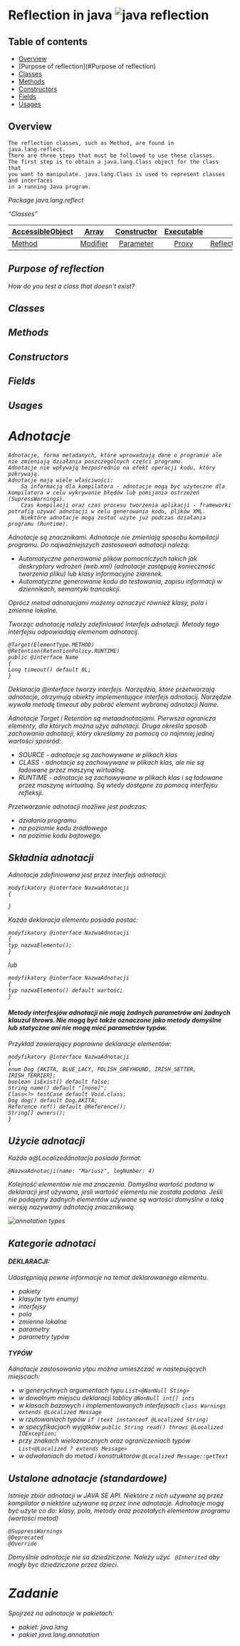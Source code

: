# Reflection in java  ![java reflection](src/main/resources/img.png)

## Table of contents


* [Overview](#overview)
* [Purpose of reflection](#Purpose of reflection)
* [Classes](#classes)
* [Methods](#methods)
* [Constructors](#constructors)
* [Fields](#fields)
* [Usages](#usages)



## Overview
```
The reflection classes, such as Method, are found in java.lang.reflect. 
There are three steps that must be followed to use these classes. 
The first step is to obtain a java.lang.Class object for the class that 
you want to manipulate. java.lang.Class is used to represent classes and interfaces 
in a running Java program.
```
<i>Package java.lang.reflect

<q>Classes

| [AccessibleObject](https://docs.oracle.com/javase/8/docs/api/java/lang/reflect/AccessibleObject.html) |    [Array](https://docs.oracle.com/javase/8/docs/api/java/lang/reflect/Array.html)    | [Constructor](https://docs.oracle.com/javase/8/docs/api/java/lang/reflect/Constructor.html) | [Executable](https://docs.oracle.com/javase/8/docs/api/java/lang/reflect/Executable.html) |[Field](https://docs.oracle.com/javase/8/docs/api/java/lang/reflect/Field.html) |
|-------------------------------------------------------------------------------------------------------|:-------------------------------------------------------------------------------------:|:-------------------------------------------------------------------------------------------:|:-----------------------------------------------------------------------------------------:|--------------------------------------------------------------------------------------------------------:|
| [Method](https://docs.oracle.com/javase/8/docs/api/java/lang/reflect/Method.html)                     | [Modifier](https://docs.oracle.com/javase/8/docs/api/java/lang/reflect/Modifier.html) |   [Parameter](https://docs.oracle.com/javase/8/docs/api/java/lang/reflect/Parameter.html)   |      [Proxy](https://docs.oracle.com/javase/8/docs/api/java/lang/reflect/Proxy.html)      | [ReflectPermission](https://docs.oracle.com/javase/8/docs/api/java/lang/reflect/ReflectPermission.html) |



## Purpose of reflection
How do you test a class that doesn't exist?



## Classes



## Methods




## Constructors




## Fields




## Usages



# Adnotacje
````````
Adnotacje, forma metadanych, które wprowadzają dane o programie ale nie zmieniają działania poszczególnych części programu.
Adnotacje nie wpływają bezpośrednio na efekt operacji kodu, który pokrywają.
Adnotacje mają wiele właściwości:
    Są informacją dla kompilatora - adnotacje mogą być użyteczne dla kompilatora w celu wykrywanie błędów lub pomijania ostrzeżeń (SupressWarnings).
    Czas kompilacji oraz czas procesu tworzenia aplikacji - frameworki potrafią używać adnotacji w celu generowania kodu, plików XML.
    Niektóre adnotacje mogą zostać użyte już podczas działania programu (Runtime).
````````
Adnotacje są znacznikami.
Adnotacje nie zmieniają sposobu kompilacji programu.
Do najważniejszych zastosowań adnotacji należą:
- Automatyczne generowanie plików pomocniczych takich jak deskryptory wdrożeń 
(web.xml) (adnotacje zastępują konieczność tworzenia pliku) lub klasy informacyjne ziarenek.
- Automatyczne generowanie kodu do testowania, zapisu informacji w dziennikach, semantyki trancakcji.

Oprócz metod adnotacjami możemy oznaczyć również klasy, pola i zmienne lokalne.

Tworząc adnotację należy zdefiniować interfejs adnotacji. Metody tego interfejsu odpowiadają elemenom adnotacij.

``````````
@Target(ElementType.METHOD)
@Retention(RetentionPolicy.RUNTIME)
public @interface Name 
{
Long timeout() default 0L;
}
``````````

Deklaracja @interface tworzy interfejs. Narzędzia, które przetwarzają adnotacje, otrzymują obiekty implementujące interfejs adnotacij. 
Narzędzie wywoła metodę timeout aby pobrać element wybranej adnotacji Name.

Adnotacje Target i Retention są metaadnotacjami. Pierwsza ogranicza elementy, dla których można użyc adnotacji.
Druga określa sposób zachowania adnotacji, który określamy za pomocą co najmniej jednej wartości spośród:
- SOURCE - adnotacje są zachowywane w plikach klas
- CLASS - adnotacje są zachowywane w plikach klas, ale nie są ładowane przez maszynę wirtualną.
- RUNTIME - adnotacje są zachowywane w plikach klas i są ładowane przez maszynę wirtualną. Są wtedy dostępne za pomocą
interfejsu refleksji.

Przetwarzanie adnotacji możliwe jest podczas:
- działania programu
- na poziomie kodu źródłowego
- na pozimie kodu bajtowego.


## Składnia adnotacji
Adnotacja zdefiniowana jest przez interfejs adnotacji:
``````
modyfikatory @interface NazwaAdnotacji
{

}
`````` 
Każda deklaracja elementu posiada postać:
``````
modyfikatory @interface NazwaAdnotacji
{
typ nazwaElementu();
}
``````
lub
``````
modyfikatory @interface NazwaAdnotacji
{
typ nazwaElementu() default wartość;
}
``````

<h4> Metody interfesjów adnotacji nie mają żadnych parametrów ani żadnych klauzul throws. 
Nie mogą być także oznaczone jako metody domyślne lub statyczne ani nie mogą mieć parametrów typów.</h4>

Przykład zawierający poprawne deklaracje elementów:
``````
modyfikatory @interface NazwaAdnotacji
{
enum Dog {AKITA, BLUE_LACY, POLISH_GREYHOUND, IRISH_SETTER, IRISH_TERRIER};
boolean isExist() default false;
String name() default "[none]";
Class<?> testCase default Void.class;
Dog dog() default Dog.AKITA;
Reference ref() default @Reference();
String[] owners();
}
``````

## Użycie adnotacji
Każda a@Localizeddnotacja posiada format:
````````
@NazwaAdnotacji(name: "Mariusz", legNumber: 4)
````````
Kolejność elementów nie ma znaczenia. 
Domyślna wartość podana w deklaracji jest używana, jesli wartość elementu nie została podana.
Jeśli nie podajemy żadnych elementów używane są wartości domyślne a taką wersję nazywamy
adnotacją znacznikową.

![annotation types](src/main/resources/img_1.png)

## Kategorie adnotaci
#### DEKLARACJI:
Udostępniają pewne informacje na temat deklarowanego elementu.
- pakiety
- klasy(w tym enumy)
- interfejsy
- pola
- zmienne lokalne
- parametry
- parametry typów

#### TYPÓW
Adnotacje zastosowania ytpu można umieszczać w nastepujących miejscach:
- w generychnych argumentach typu ```````` List<@NonNull Sting>  ````````
- w dowolnym miejscu deklaracji tablicy ``````` @NonNull int[] ints ```````
- w klasach bazowych i implementowanych interfejsach `````` class Warnings extends @Localized Message ``````
- w rzutowaniach typów `````` if (text instanceof @Localized String) ``````
- w specyfikacjach wyjątków `````` public String read() throws @Localized IOException; ``````
- przy znakach wieloznacznych oraz ograniczeniach typów `````` List<@Localized ? extends Message> ``````
- w odwołaniach do metod i konstruktorów ``````@Localized Message::getText``````

## Ustalone adnotacje (standardowe)
Istnieje zbiór adnotacji w JAVA SE API. Niektóre z nich używane są przez kompilator a niektóre używane są przez inne adnotacje.
Adnotacje mogą być użyte co do: klasy, pola, metody oraz pozotałych elementów programu (wartości metod)
````
@SuppressWarnings
@Deprecated
@Override
````

Domyślnie adnotacje nie sa dziedziczone. Należy użyć `````` @Inherited`````` aby mogły byc dziedziczone przez dzieci.

# Zadanie
Spojrzeź na adnotacje w pakietach:
- pakiet: java.lang
- pakiet java.lang.annotation



